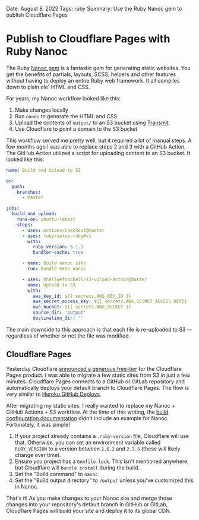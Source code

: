 Date: August 8, 2022
Tags: ruby
Summary: Use the Ruby Nanoc gem to publish Cloudflare Pages

# Publish to Cloudflare Pages with Ruby Nanoc

The Ruby [Nanoc gem](https://nanoc.app) is a fantastic gem for generating static websites. You get the benefits of partials, layouts, SCSS, helpers and other features without having to deploy an entire Ruby web framework. It all compiles down to plain ole' HTML and CSS.

For years, my Nanoc workflow looked like this:

1. Make changes locally
2. Run `nanoc` to generate the HTML and CSS
3. Upload the contents of `output/` to an S3 bucket using [Transmit](https://panic.com/transmit/)
4. Use Cloudflare to point a domain to the S3 bucket

This workflow served me pretty well, but it required a lot of manual steps. A few months ago I was able to replace steps 2 and 3 with a GitHub Action. The GitHub Action utilized a script for uploading content to an S3 bucket. It looked like this:

```yaml
name: Build and Upload to S3

on:
  push:
    branches:
      - master

jobs:
  build_and_upload:
    runs-on: ubuntu-latest
    steps:
      - uses: actions/checkout@master
      - uses: ruby/setup-ruby@v1
        with:
          ruby-version: 3.1.1
          bundler-cache: true

      - name: Build nanoc site
        run: bundle exec nanoc

      - uses: shallwefootball/s3-upload-action@master
        name: Upload to S3
        with:
          aws_key_id: ${{ secrets.AWS_KEY_ID }}
          aws_secret_access_key: ${{ secrets.AWS_SECRET_ACCESS_KEY}}
          aws_bucket: ${{ secrets.AWS_BUCKET }}
          source_dir: 'output'
          destination_dir: ''
```

The main downside to this approach is that each file is re-uploaded to S3 -- regardless of whether or not the file was modified.

## Cloudflare Pages

Yesterday Cloudflare [announced a generous free-tier](https://blog.cloudflare.com/big-ideas-on-pages/) for the Cloudflare Pages product. I was able to migrate a few static sites from S3 in just a few minutes. Cloudflare Pages connects to a GitHub or GitLab repository and automatically deploys your default branch to Cloudflare Pages. The flow is very similar to [Heroku GitHub Deploys](https://devcenter.heroku.com/articles/github-integration).

After migrating my static sites, I really wanted to replace my Nanoc + GitHub Actions + S3 workflow. At the time of this writing, the [build configuration documentation](https://developers.cloudflare.com/pages/platform/build-configuration/) didn't include an example for Nanoc. Fortunately, it was simple!

1. If your project already contains a `.ruby-version` file, Cloudflare will use that. Otherwise, you can set an environment variable called `RUBY_VERSION` to a version between `2.6.2` and `2.7.5` (these will likely change over time).
2. Ensure you project has a `Gemfile.lock`. This isn't mentioned anywhere, but Cloudflare will `bundle install` during the build.
3. Set the "Build command" to `nanoc`
4. Set the "Build output directory" to `/output` unless you've customized this in Nanoc.

That's it! As you make changes to your Nanoc site and merge those changes into your repository's default branch in GitHub or GitLab, Cloudflare Pages will build your site and deploy it to its global CDN.
